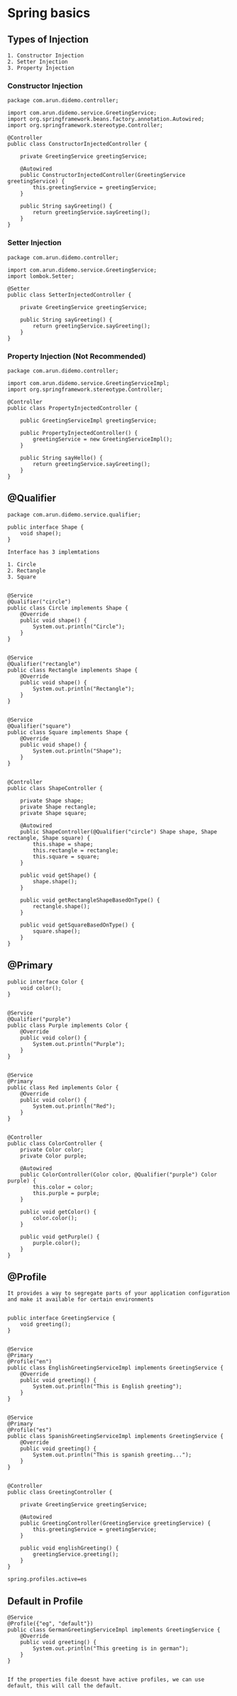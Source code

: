 # Spring basics

## Types of Injection

    1. Constructor Injection
    2. Setter Injection
    3. Property Injection
    
    
### Constructor Injection

    package com.arun.didemo.controller;
    
    import com.arun.didemo.service.GreetingService;
    import org.springframework.beans.factory.annotation.Autowired;
    import org.springframework.stereotype.Controller;
    
    @Controller
    public class ConstructorInjectedController {
    
        private GreetingService greetingService;
    
        @Autowired
        public ConstructorInjectedController(GreetingService greetingService) {
            this.greetingService = greetingService;
        }
    
        public String sayGreeting() {
            return greetingService.sayGreeting();
        }
    }

### Setter Injection

    package com.arun.didemo.controller;
    
    import com.arun.didemo.service.GreetingService;
    import lombok.Setter;
    
    @Setter
    public class SetterInjectedController {
    
        private GreetingService greetingService;
    
        public String sayGreeting() {
            return greetingService.sayGreeting();
        }
    }

### Property Injection (Not Recommended)

    package com.arun.didemo.controller;
    
    import com.arun.didemo.service.GreetingServiceImpl;
    import org.springframework.stereotype.Controller;
    
    @Controller
    public class PropertyInjectedController {
    
        public GreetingServiceImpl greetingService;
    
        public PropertyInjectedController() {
            greetingService = new GreetingServiceImpl();
        }
    
        public String sayHello() {
            return greetingService.sayGreeting();
        }
    }


## @Qualifier

    package com.arun.didemo.service.qualifier;
    
    public interface Shape {
        void shape();
    }

    Interface has 3 implemtations 
    
    1. Circle
    2. Rectangle
    3. Square
    
    
    @Service
    @Qualifier("circle")
    public class Circle implements Shape {
        @Override
        public void shape() {
            System.out.println("Circle");
        }
    }

    
    @Service
    @Qualifier("rectangle")
    public class Rectangle implements Shape {
        @Override
        public void shape() {
            System.out.println("Rectangle");
        }
    }

    
    @Service
    @Qualifier("square")
    public class Square implements Shape {
        @Override
        public void shape() {
            System.out.println("Shape");
        }
    }


    @Controller
    public class ShapeController {
    
        private Shape shape;
        private Shape rectangle;
        private Shape square;
        
        @Autowired
        public ShapeController(@Qualifier("circle") Shape shape, Shape rectangle, Shape square) {
            this.shape = shape;
            this.rectangle = rectangle;
            this.square = square;
        }
        
        public void getShape() {
            shape.shape();
        }
        
        public void getRectangleShapeBasedOnType() {
            rectangle.shape();
        }
        
        public void getSquareBasedOnType() {
            square.shape();
        }
    }

## @Primary

    
    public interface Color {
        void color();
    }
    
    
    @Service
    @Qualifier("purple")
    public class Purple implements Color {
        @Override
        public void color() {
            System.out.println("Purple");
        }
    }


    @Service
    @Primary
    public class Red implements Color {
        @Override
        public void color() {
            System.out.println("Red");
        }
    }


    @Controller
    public class ColorController {
        private Color color;
        private Color purple;
    
        @Autowired
        public ColorController(Color color, @Qualifier("purple") Color purple) {
            this.color = color;
            this.purple = purple;
        }
    
        public void getColor() {
            color.color();
        }
    
        public void getPurple() {
            purple.color();
        }
    }

## @Profile

    It provides a way to segregate parts of your application configuration and make it available for certain environments

    
    public interface GreetingService {
        void greeting();
    }


    @Service
    @Primary
    @Profile("en")
    public class EnglishGreetingServiceImpl implements GreetingService {
        @Override
        public void greeting() {
            System.out.println("This is English greeting");
        }
    }

    
    @Service
    @Primary
    @Profile("es")
    public class SpanishGreetingServiceImpl implements GreetingService {
        @Override
        public void greeting() {
            System.out.println("This is spanish greeting...");
        }
    }


    @Controller
    public class GreetingController {
    
        private GreetingService greetingService;
    
        @Autowired
        public GreetingController(GreetingService greetingService) {
            this.greetingService = greetingService;
        }
    
        public void englishGreeting() {
            greetingService.greeting();
        }
    }

    spring.profiles.active=es

## Default in Profile

    
    @Service
    @Profile({"eg", "default"})
    public class GermanGreetingServiceImpl implements GreetingService {
        @Override
        public void greeting() {
            System.out.println("This greeting is in german");
        }
    }


    If the properties file doesnt have active profiles, we can use default, this will call the default.